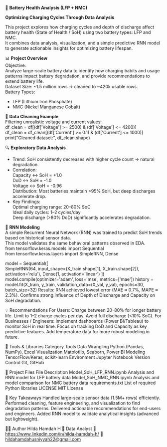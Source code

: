 🔋 **Battery Health Analysis (LFP + NMC)**

**Optimizing Charging Cycles Through Data Analysis**

This project explores how charging cycles and depth of discharge affect battery health (State of Health / SoH) using two battery types: LFP and NMC.  
It combines data analysis, visualization, and a simple predictive RNN model to generate actionable insights for optimizing battery lifespan.

📊 **Project Overview**  
Objective:  
Analyze large-scale battery data to identify how charging habits and usage patterns impact battery degradation, and provide recommendations to extend battery life.  
Dataset Size: ~1.5 million rows → cleaned to ~420k usable rows.  
Battery Types:  
- LFP (Lithium Iron Phosphate)
- NMC (Nickel Manganese Cobalt)  


🧹 **Data Cleaning Example**  
Filtering unrealistic voltage and current values:  
df_clean = df[(df['Voltage'] >= 2500) & (df['Voltage'] <= 4200)]  
df_clean = df_clean[(df['Current'] >= 0.1) & (df['Current'] <= 1000)]  
print("Cleaned dataset:", df_clean.shape)

🔍 **Exploratory Data Analysis**  
- Trend: SoH consistently decreases with higher cycle count → natural degradation.  
- Correlation:  
Capacity ↔ SoH = +1.0  
DoD ↔ SoH = -1.0  
Voltage ↔ SoH = -0.96  
Distribution: Most batteries maintain >95% SoH, but deep discharges accelerate drop.  
- Key Findings:  
Optimal charging range: 20–80% SoC  
Ideal daily cycles: 1–2 cycles/day  
Deep discharge (>80% DoD) significantly accelerates degradation.

🧠 **RNN Modeling**  
A simple Recurrent Neural Network (RNN) was trained to predict SoH trends based on historical sensor data.  
This model validates the same behavioral patterns observed in EDA.  
from tensorflow.keras.models import Sequential  
from tensorflow.keras.layers import SimpleRNN, Dense  

model = Sequential([  
    SimpleRNN(64, input_shape=(X_train.shape[1], X_train.shape[2]), activation='relu'),
    Dense(1, activation='linear')
])
model.compile(optimizer='adam', loss='mse', metrics=['mae'])
history = model.fit(X_train, y_train, validation_data=(X_val, y_val),
                    epochs=30, batch_size=32)
Results:
RNN achieved lowest error (MAE ≈ 0.7%, MAPE ≈ 2.3%).
Confirms strong influence of Depth of Discharge and Capacity on SoH degradation.

💡 Recommendations
For Users:
Charge between 20–80% for longer battery life.
Limit to 1–2 charge cycles per day.
Avoid full discharge (<10% SoC).
For Businesses / Engineers:
Implement dashboards (Power BI/Tableau) to monitor SoH in real time.
Focus on tracking DoD and Capacity as key predictive features.
Add temperature data for more robust modeling in future.

🧰 Tools & Libraries
Category	Tools
Data Wrangling	Python (Pandas, NumPy), Excel
Visualization	Matplotlib, Seaborn, Power BI
Modeling	TensorFlow/Keras, scikit-learn
Environment	Jupyter Notebook
Version Control	Git, GitHub

📂 Project Files
File	Description
Model_SoH_LFP_RNN.ipynb	Analysis and RNN model for LFP battery data
Model_SoH_NMC_RNN.ipynb	Analysis and model comparison for NMC battery data
requirements.txt	List of required Python libraries
LICENSE	MIT License

🧾 Key Takeaways
Handled large-scale sensor data (1.5M+ rows) efficiently.
Performed cleaning, feature engineering, and visualization to find degradation patterns.
Delivered actionable recommendations for end-users and engineers.
Added RNN model to validate analytical insights (advanced but lightweight).

👩‍💻 Author
Hilda Hamdah H
📍 Data Analyst
🔗 https://www.linkedin.com/in/hilda-hamdah-h/
📧 hildahamdahusniyyah22@gmail.com
